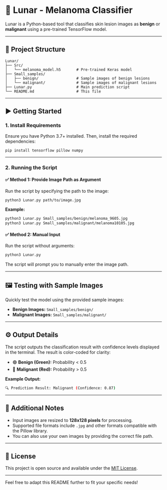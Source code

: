 # 🌙 Lunar - Melanoma Classifier

Lunar is a Python-based tool that classifies skin lesion images as **benign** or **malignant** using a pre-trained TensorFlow model.

---

## 📁 Project Structure

```
Lunar/
├── Src/
│   └── melanoma_model.h5       # Pre-trained Keras model
├── Small_samples/
│   ├── benign/                 # Sample images of benign lesions
│   └── malignant/              # Sample images of malignant lesions
├── Lunar.py                    # Main prediction script
└── README.md                   # This file
```

---

## ▶️ Getting Started

### 1. Install Requirements

Ensure you have Python 3.7+ installed. Then, install the required dependencies:

```
pip install tensorflow pillow numpy
```

---

### 2. Running the Script

#### ✅ Method 1: Provide Image Path as Argument

Run the script by specifying the path to the image:

```bash
python3 Lunar.py path/to/image.jpg
```

**Example:**
```bash
python3 Lunar.py Small_samples/benign/melanoma_9605.jpg
python3 Lunar.py Small_samples/malignant/melanoma10105.jpg
```

#### ✅ Method 2: Manual Input

Run the script without arguments:

```bash
python3 Lunar.py
```

The script will prompt you to manually enter the image path.

---

## 🖼️ Testing with Sample Images

Quickly test the model using the provided sample images:

- **Benign Images:** `Small_samples/benign/`
- **Malignant Images:** `Small_samples/malignant/`

---

## ⚙️ Output Details

The script outputs the classification result with confidence levels displayed in the terminal. The result is color-coded for clarity:

- 🟢 **Benign (Green):** Probability < 0.5  
- 🔴 **Malignant (Red):** Probability > 0.5  

**Example Output:**
```bash
🔍 Prediction Result: Malignant (Confidence: 0.87)
```

---

## 📌 Additional Notes

- Input images are resized to **128x128 pixels** for processing.
- Supported file formats include `.jpg` and other formats compatible with the Pillow library.
- You can also use your own images by providing the correct file path.

---

## 📜 License

This project is open source and available under the [MIT License](LICENSE).

---

Feel free to adapt this README further to fit your specific needs!
